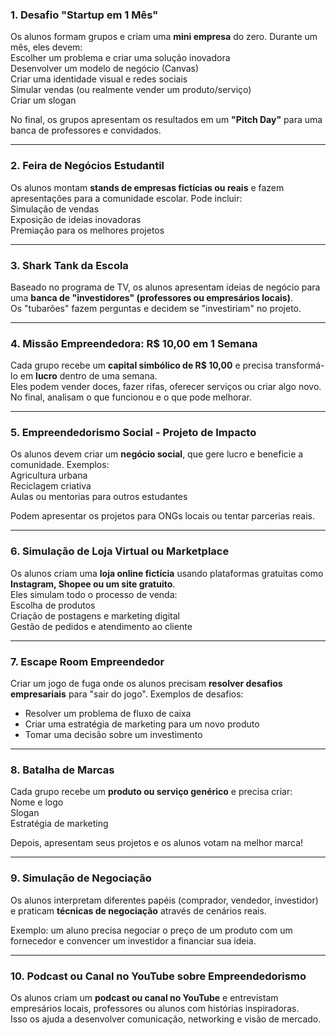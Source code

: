 
### **1. Desafio "Startup em 1 Mês"**  
Os alunos formam grupos e criam uma **mini empresa** do zero. Durante um mês, eles devem:  
Escolher um problema e criar uma solução inovadora  
Desenvolver um modelo de negócio (Canvas)  
Criar uma identidade visual e redes sociais  
Simular vendas (ou realmente vender um produto/serviço)  
Criar um slogan 

No final, os grupos apresentam os resultados em um **"Pitch Day"** para uma banca de professores e convidados.  

---

### **2. Feira de Negócios Estudantil**  
Os alunos montam **stands de empresas fictícias ou reais** e fazem apresentações para a comunidade escolar. Pode incluir:  
Simulação de vendas  
Exposição de ideias inovadoras  
Premiação para os melhores projetos  

---

### **3. Shark Tank da Escola** 
Baseado no programa de TV, os alunos apresentam ideias de negócio para uma **banca de "investidores" (professores ou empresários locais)**.  
Os "tubarões" fazem perguntas e decidem se "investiriam" no projeto.  

---

### **4. Missão Empreendedora: R$ 10,00 em 1 Semana**  
Cada grupo recebe um **capital simbólico de R$ 10,00** e precisa transformá-lo em **lucro** dentro de uma semana.  
Eles podem vender doces, fazer rifas, oferecer serviços ou criar algo novo. No final, analisam o que funcionou e o que pode melhorar.  

---

### **5. Empreendedorismo Social - Projeto de Impacto**  
Os alunos devem criar um **negócio social**, que gere lucro e beneficie a comunidade. Exemplos:  
Agricultura urbana  
Reciclagem criativa  
Aulas ou mentorias para outros estudantes  

Podem apresentar os projetos para ONGs locais ou tentar parcerias reais.  

---

### **6. Simulação de Loja Virtual ou Marketplace**  
Os alunos criam uma **loja online fictícia** usando plataformas gratuitas como **Instagram, Shopee ou um site gratuito**.  
Eles simulam todo o processo de venda:  
Escolha de produtos  
Criação de postagens e marketing digital  
Gestão de pedidos e atendimento ao cliente  

---

### **7. Escape Room Empreendedor**  
Criar um jogo de fuga onde os alunos precisam **resolver desafios empresariais** para "sair do jogo". Exemplos de desafios:  
- Resolver um problema de fluxo de caixa  
- Criar uma estratégia de marketing para um novo produto  
- Tomar uma decisão sobre um investimento  

---

### **8. Batalha de Marcas** 
Cada grupo recebe um **produto ou serviço genérico** e precisa criar:  
Nome e logo  
Slogan  
Estratégia de marketing  

Depois, apresentam seus projetos e os alunos votam na melhor marca!  

---

### **9. Simulação de Negociação**  
Os alunos interpretam diferentes papéis (comprador, vendedor, investidor) e praticam **técnicas de negociação** através de cenários reais.  

Exemplo: um aluno precisa negociar o preço de um produto com um fornecedor e convencer um investidor a financiar sua ideia.  

---

### **10. Podcast ou Canal no YouTube sobre Empreendedorismo** 
Os alunos criam um **podcast ou canal no YouTube** e entrevistam empresários locais, professores ou alunos com histórias inspiradoras.  
Isso os ajuda a desenvolver comunicação, networking e visão de mercado.  

